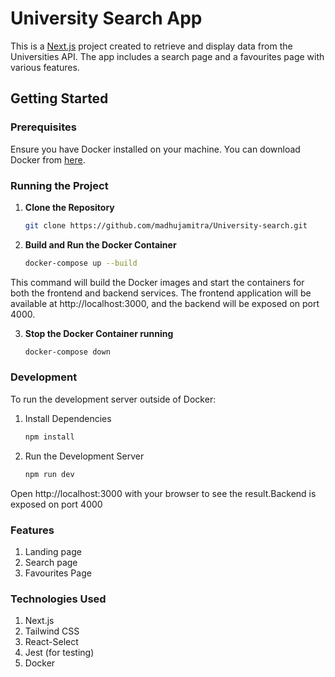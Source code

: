 # University Search App

This is a [Next.js](https://nextjs.org/) project created to retrieve and display data from the Universities API. The app includes a search page and a favourites page with various features.

## Getting Started

### Prerequisites

Ensure you have Docker installed on your machine. You can download Docker from [here](https://www.docker.com/products/docker-desktop).

### Running the Project

1. **Clone the Repository**

   ```bash
   git clone https://github.com/madhujamitra/University-search.git
   

2. **Build and Run the Docker Container**
   
   ```bash
   docker-compose up --build

This command will build the Docker images and start the containers for both the frontend and backend services. The frontend application will be available at http://localhost:3000, and the backend will be exposed on port 4000.

3. **Stop the Docker Container running**
   
   ```bash
   docker-compose down

### Development
To run the development server outside of Docker:

1. Install Dependencies

    ```bash 
    npm install

2. Run the Development Server
     ```bash
     npm run dev

Open http://localhost:3000 with your browser to see the result.Backend is exposed on port 4000

### Features
1. Landing page
2. Search page
3. Favourites Page

### Technologies Used
1. Next.js
2. Tailwind CSS
3. React-Select
4. Jest (for testing)
5. Docker
